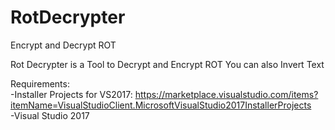 # RotDecrypter
Encrypt and Decrypt ROT

Rot Decrypter is a Tool to Decrypt and Encrypt ROT
You can also Invert Text

Requirements:<br>
-Installer Projects for VS2017: https://marketplace.visualstudio.com/items?itemName=VisualStudioClient.MicrosoftVisualStudio2017InstallerProjects<br>
-Visual Studio 2017

